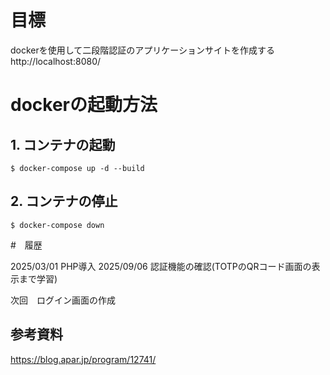 # 目標
dockerを使用して二段階認証のアプリケーションサイトを作成する
http://localhost:8080/

# dockerの起動方法

## 1. コンテナの起動

```shell
$ docker-compose up -d --build
```

## 2. コンテナの停止

```shell
$ docker-compose down
```


#　履歴

2025/03/01 PHP導入
2025/09/06 認証機能の確認(TOTPのQRコード画面の表示まで学習)

次回　ログイン画面の作成


## 参考資料
https://blog.apar.jp/program/12741/
